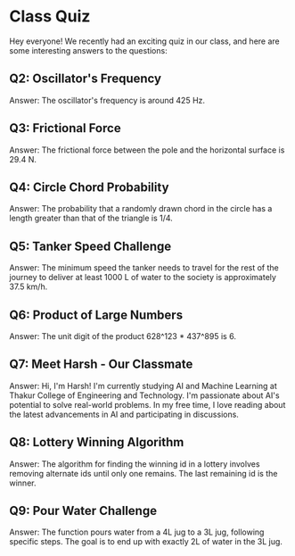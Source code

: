 <h1>Class Quiz</h1>

Hey everyone! We recently had an exciting quiz in our class, and here are some interesting answers to the questions:<br>

<h2>Q2: Oscillator's Frequency</h1>
Answer: The oscillator's frequency is around 425 Hz.<br>
<h2>Q3: Frictional Force</h1>
Answer: The frictional force between the pole and the horizontal surface is 29.4 N.<br>
<h2>Q4: Circle Chord Probability</h1>
Answer: The probability that a randomly drawn chord in the circle has a length greater than that of the triangle is 1/4.<br>
<h2>Q5: Tanker Speed Challenge</h1>
Answer: The minimum speed the tanker needs to travel for the rest of the journey to deliver at least 1000 L of water to the society is approximately 37.5 km/h.<br>
<h2>Q6: Product of Large Numbers</h1>
Answer: The unit digit of the product 628^123 * 437^895 is 6.<br>
<h2>Q7: Meet Harsh - Our Classmate</h1>
Answer: Hi, I'm Harsh! I'm currently studying AI and Machine Learning at Thakur College of Engineering and Technology. I'm passionate about AI's potential to solve real-world problems. In my free time, I love reading about the latest advancements in AI and participating in discussions.<br>
<h2>Q8: Lottery Winning Algorithm</h1>
Answer: The algorithm for finding the winning id in a lottery involves removing alternate ids until only one remains. The last remaining id is the winner.<br>
<h2>Q9: Pour Water Challenge</h1>
Answer: The function pours water from a 4L jug to a 3L jug, following specific steps. The goal is to end up with exactly 2L of water in the 3L jug.<br>

